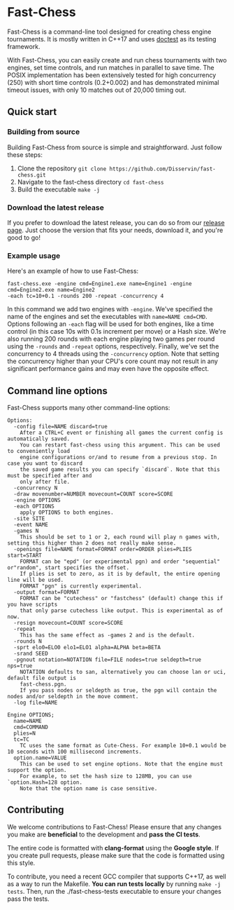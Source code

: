 # Fast-Chess

Fast-Chess is a command-line tool designed for creating chess engine tournaments. It is mostly written in C++17 and
uses [doctest](https://github.com/doctest/doctest) as its testing framework.

With Fast-Chess, you can easily create and run chess tournaments with two engines,
set time controls, and run matches in parallel to save time.
The POSIX implementation has been extensively tested for high concurrency (250) with short time controls (0.2+0.002) and
has demonstrated minimal timeout issues, with only 10 matches out of 20,000 timing out.

## Quick start

### Building from source

Building Fast-Chess from source is simple and straightforward. Just follow these steps:

1. Clone the repository `git clone https://github.com/Disservin/fast-chess.git`
2. Navigate to the fast-chess directory `cd fast-chess`
3. Build the executable `make -j`

### Download the latest release

If you prefer to download the latest release, you can do so from
our [release page](https://github.com/Disservin/fast-chess/releases).
Just choose the version that fits your needs, download it, and you're good to go!

### Example usage

Here's an example of how to use Fast-Chess:

```
fast-chess.exe -engine cmd=Engine1.exe name=Engine1 -engine cmd=Engine2.exe name=Engine2
-each tc=10+0.1 -rounds 200 -repeat -concurrency 4
```

In this command we add two engines with `-engine`. We've specified the name of the
engines and set the executables with `name=NAME cmd=CMD`. Options following an `-each` flag will be
used for both engines, like a time control (in this case 10s with 0.1s increment per move) or a Hash size.
We're also running 200 rounds with each engine playing two games per round using the `-rounds` and `-repeat` options,
respectively. Finally, we've set the concurrency to 4 threads using the `-concurrency` option.
Note that setting the concurrency higher than your CPU's core count may not result in any significant performance gains
and may even have the opposite effect.

## Command line options

Fast-Chess supports many other command-line options:

```
Options:
  -config file=NAME discard=true
    After a CTRL+C event or finishing all games the current config is automatically saved.
    You can restart fast-chess using this argument. This can be used to conveniently load
    engine configurations or/and to resume from a previous stop. In case you want to discard
    the saved game results you can specify `discard`. Note that this must be specified after and
    only after file.
  -concurrency N
  -draw movenumber=NUMBER movecount=COUNT score=SCORE
  -engine OPTIONS
  -each OPTIONS
    apply OPTIONS to both engines.
  -site SITE
  -event NAME
  -games N
    This should be set to 1 or 2, each round will play n games with, setting this higher than 2 does not really make sense.
  -openings file=NAME format=FORMAT order=ORDER plies=PLIES start=START
    FORMAT can be "epd" (or experimental pgn) and order "sequential" or"random", start specifies the offset.
    If plies is set to zero, as it is by default, the entire opening line will be used.
    FORMAT "pgn" is currently experimental.
  -output format=FORMAT
    FORMAT can be "cutechess" or "fastchess" (default) change this if you have scripts
    that only parse cutechess like output. This is experimental as of now.
  -resign movecount=COUNT score=SCORE
  -repeat
    This has the same effect as -games 2 and is the default.
  -rounds N
  -sprt elo0=ELO0 elo1=ELO1 alpha=ALPHA beta=BETA
  -srand SEED
  -pgnout notation=NOTATION file=FILE nodes=true seldepth=true nps=true
    NOTATION defaults to san, alternatively you can choose lan or uci, default file output is
    fast-chess.pgn.
    If you pass nodes or seldepth as true, the pgn will contain the nodes and/or seldepth in the move comment.
  -log file=NAME

Engine OPTIONS;
  name=NAME
  cmd=COMMAND
  plies=N
  tc=TC
    TC uses the same format as Cute-Chess. For example 10+0.1 would be 10 seconds with 100 millisecond increments.
  option.name=VALUE
    This can be used to set engine options. Note that the engine must support the option.
    For example, to set the hash size to 128MB, you can use `option.Hash=128 option.
    Note that the option name is case sensitive.

```

## Contributing

We welcome contributions to Fast-Chess! Please ensure that any changes you make are **beneficial** to the development
and **pass the CI tests**.

The entire code is formatted with **clang-format** using the **Google style**. If you create pull requests, please make
sure that the code is formatted using this style.

To contribute, you need a recent GCC compiler that supports C++17, as well as a way to run the Makefile. **You can run
tests locally** by running `make -j tests`.
Then, run the ./fast-chess-tests executable to ensure your changes pass the tests.
